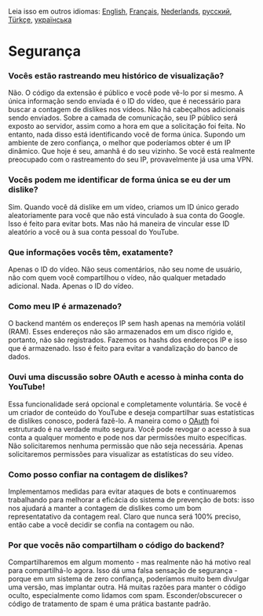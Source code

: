 Leia isso em outros idiomas: [English](SECURITY-FAQ.md), [Français](SECURITY-FAQfr.md), [Nederlands](SECURITY_FAQnl.md), [русский](SECURITY-FAQru.md), [Türkçe](SECURITY-FAQtr.md), [українська](SECURITY-FAQuk.md)


# Segurança

### Vocês estão rastreando meu histórico de visualização?

Não. O código da extensão é público e você pode vê-lo por si mesmo. A única informação sendo enviada é o ID do vídeo, que é necessário para buscar a contagem de dislikes nos vídeos. Não há cabeçalhos adicionais sendo enviados. Sobre a camada de comunicação, seu IP público será exposto ao servidor, assim como a hora em que a solicitação foi feita. No entanto, nada disso está identificando você de forma única. Supondo um ambiente de zero confiança, o melhor que poderíamos obter é um IP dinâmico. Que hoje é seu, amanhã é do seu vizinho. Se você está realmente preocupado com o rastreamento do seu IP, provavelmente já usa uma VPN.

### Vocês podem me identificar de forma única se eu der um dislike?

Sim. Quando você dá dislike em um vídeo, criamos um ID único gerado aleatoriamente para você que não está vinculado à sua conta do Google. Isso é feito para evitar bots. Mas não há maneira de vincular esse ID aleatório a você ou à sua conta pessoal do YouTube.

### Que informações vocês têm, exatamente?

Apenas o ID do vídeo. Não seus comentários, não seu nome de usuário, não com quem você compartilhou o vídeo, não qualquer metadado adicional. Nada. Apenas o ID do vídeo.

### Como meu IP é armazenado?

O backend mantém os endereços IP sem hash apenas na memória volátil (RAM). Esses endereços não são armazenados em um disco rígido e, portanto, não são registrados. Fazemos os hashs dos endereços IP e isso que é armazenado. Isso é feito para evitar a vandalização do banco de dados.

### Ouvi uma discussão sobre OAuth e acesso à minha conta do YouTube!

Essa funcionalidade será opcional e completamente voluntária. Se você é um criador de conteúdo do YouTube e deseja compartilhar suas estatísticas de dislikes conosco, poderá fazê-lo. A maneira como o [OAuth](https://pt.wikipedia.org/wiki/OAuth#:~:text=mas%2C%20sem%20expor%20credenciais%20de%20autentica%C3%A7%C3%A3o%2C%20como%20senhas.) foi estruturado é na verdade muito segura. Você pode revogar o acesso à sua conta a qualquer momento e pode nos dar permissões muito específicas. Não solicitaremos nenhuma permissão que não seja necessária. Apenas solicitaremos permissões para visualizar as estatísticas do seu vídeo.

### Como posso confiar na contagem de dislikes?

Implementamos medidas para evitar ataques de bots e continuaremos trabalhando para melhorar a eficácia do sistema de prevenção de bots: isso nos ajudará a manter a contagem de dislikes como um bom representatativo da contagem real. Claro que nunca será 100% preciso, então cabe a você decidir se confia na contagem ou não.

### Por que vocês não compartilham o código do backend?

Compartilharemos em algum momento - mas realmente não há motivo real para compartilhá-lo agora. Isso dá uma falsa sensação de segurança - porque em um sistema de zero confiança, poderíamos muito bem divulgar uma versão, mas implantar outra. Há muitas razões para manter o código oculto, especialmente como lidamos com spam. Esconder/obscurecer o código de tratamento de spam é uma prática bastante padrão.
